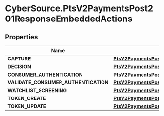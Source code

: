 # CyberSource.PtsV2PaymentsPost201ResponseEmbeddedActions

## Properties
Name | Type | Description | Notes
------------ | ------------- | ------------- | -------------
**CAPTURE** | [**PtsV2PaymentsPost201ResponseEmbeddedActionsCAPTURE**](PtsV2PaymentsPost201ResponseEmbeddedActionsCAPTURE.md) |  | [optional] 
**DECISION** | [**PtsV2PaymentsPost201ResponseEmbeddedActionsDECISION**](PtsV2PaymentsPost201ResponseEmbeddedActionsDECISION.md) |  | [optional] 
**CONSUMER_AUTHENTICATION** | [**PtsV2PaymentsPost201ResponseEmbeddedActionsCONSUMERAUTHENTICATION**](PtsV2PaymentsPost201ResponseEmbeddedActionsCONSUMERAUTHENTICATION.md) |  | [optional] 
**VALIDATE_CONSUMER_AUTHENTICATION** | [**PtsV2PaymentsPost201ResponseEmbeddedActionsCONSUMERAUTHENTICATION**](PtsV2PaymentsPost201ResponseEmbeddedActionsCONSUMERAUTHENTICATION.md) |  | [optional] 
**WATCHLIST_SCREENING** | [**PtsV2PaymentsPost201ResponseEmbeddedActionsWATCHLISTSCREENING**](PtsV2PaymentsPost201ResponseEmbeddedActionsWATCHLISTSCREENING.md) |  | [optional] 
**TOKEN_CREATE** | [**PtsV2PaymentsPost201ResponseEmbeddedActionsTOKENCREATE**](PtsV2PaymentsPost201ResponseEmbeddedActionsTOKENCREATE.md) |  | [optional] 
**TOKEN_UPDATE** | [**PtsV2PaymentsPost201ResponseEmbeddedActionsTOKENUPDATE**](PtsV2PaymentsPost201ResponseEmbeddedActionsTOKENUPDATE.md) |  | [optional] 


